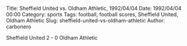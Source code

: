 Title: Sheffield United vs. Oldham Athletic, 1992/04/04
Date: 1992/04/04 00:00
Category: sports
Tags: football, football scores, Sheffield United, Oldham Athletic
Slug: sheffield-united-vs-oldham-athletic
Author: carbonero


Sheffield United 2 - 0 Oldham Athletic
